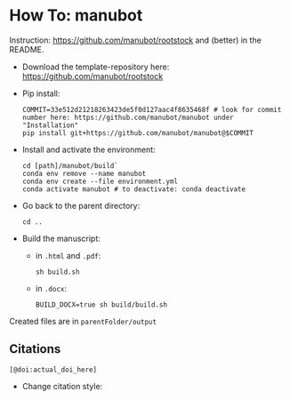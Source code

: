 # How To: manubot

Instruction: https://github.com/manubot/rootstock and (better) in the README.

- Download the template-repository here: https://github.com/manubot/rootstock  
- Pip install:
  ```
  COMMIT=33e512d21218263423de5f0d127aac4f8635468f # look for commit number here: https://github.com/manubot/manubot under "Installation"
  pip install git+https://github.com/manubot/manubot@$COMMIT
  ```

- Install and activate the environment:  
  ```
  cd [path]/manubot/build`  
  conda env remove --name manubot
  conda env create --file environment.yml
  conda activate manubot # to deactivate: conda deactivate
  ```
- Go back to the parent directory:  
  ```
  cd ..
  ```
- Build the manuscript: 
  - in `.html` and `.pdf`:  
    ```
    sh build.sh
    ```
  - in `.docx`:
    ```
    BUILD_DOCX=true sh build/build.sh
    ```
Created files are in `parentFolder/output`
  
  
## Citations  

```
[@doi:actual_doi_here]
```  
- Change citation style:  

